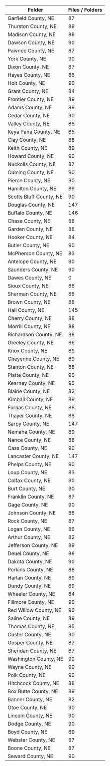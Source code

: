 | Folder                  |   Files / Folders |
|-------------------------|-------------------|
| Garfield County, NE     |                87 |
| Thurston County, NE     |                89 |
| Madison County, NE      |                89 |
| Dawson County, NE       |                90 |
| Pawnee County, NE       |                87 |
| York County, NE         |                90 |
| Dixon County, NE        |                87 |
| Hayes County, NE        |                86 |
| Holt County, NE         |                90 |
| Grant County, NE        |                84 |
| Frontier County, NE     |                89 |
| Adams County, NE        |                89 |
| Cedar County, NE        |                90 |
| Valley County, NE       |                88 |
| Keya Paha County, NE    |                85 |
| Clay County, NE         |                88 |
| Keith County, NE        |                89 |
| Howard County, NE       |                90 |
| Nuckolls County, NE     |                87 |
| Cuming County, NE       |                90 |
| Pierce County, NE       |                90 |
| Hamilton County, NE     |                89 |
| Scotts Bluff County, NE |                90 |
| Douglas County, NE      |               147 |
| Buffalo County, NE      |               146 |
| Chase County, NE        |                88 |
| Garden County, NE       |                88 |
| Hooker County, NE       |                84 |
| Butler County, NE       |                90 |
| McPherson County, NE    |                83 |
| Antelope County, NE     |                90 |
| Saunders County, NE     |                90 |
| Dawes County, NE        |                 0 |
| Sioux County, NE        |                86 |
| Sherman County, NE      |                88 |
| Brown County, NE        |                88 |
| Hall County, NE         |               145 |
| Cherry County, NE       |                88 |
| Morrill County, NE      |                88 |
| Richardson County, NE   |                88 |
| Greeley County, NE      |                86 |
| Knox County, NE         |                89 |
| Cheyenne County, NE     |                89 |
| Stanton County, NE      |                88 |
| Platte County, NE       |                90 |
| Kearney County, NE      |                90 |
| Blaine County, NE       |                82 |
| Kimball County, NE      |                89 |
| Furnas County, NE       |                88 |
| Thayer County, NE       |                88 |
| Sarpy County, NE        |               147 |
| Nemaha County, NE       |                89 |
| Nance County, NE        |                88 |
| Cass County, NE         |                90 |
| Lancaster County, NE    |               147 |
| Phelps County, NE       |                90 |
| Loup County, NE         |                83 |
| Colfax County, NE       |                90 |
| Burt County, NE         |                90 |
| Franklin County, NE     |                87 |
| Gage County, NE         |                90 |
| Johnson County, NE      |                88 |
| Rock County, NE         |                87 |
| Logan County, NE        |                86 |
| Arthur County, NE       |                82 |
| Jefferson County, NE    |                89 |
| Deuel County, NE        |                88 |
| Dakota County, NE       |                90 |
| Perkins County, NE      |                88 |
| Harlan County, NE       |                89 |
| Dundy County, NE        |                89 |
| Wheeler County, NE      |                84 |
| Fillmore County, NE     |                90 |
| Red Willow County, NE   |                90 |
| Saline County, NE       |                89 |
| Thomas County, NE       |                85 |
| Custer County, NE       |                90 |
| Gosper County, NE       |                87 |
| Sheridan County, NE     |                87 |
| Washington County, NE   |                90 |
| Wayne County, NE        |                90 |
| Polk County, NE         |                90 |
| Hitchcock County, NE    |                88 |
| Box Butte County, NE    |                89 |
| Banner County, NE       |                82 |
| Otoe County, NE         |                90 |
| Lincoln County, NE      |                90 |
| Dodge County, NE        |                90 |
| Boyd County, NE         |                89 |
| Webster County, NE      |                87 |
| Boone County, NE        |                87 |
| Seward County, NE       |                90 |